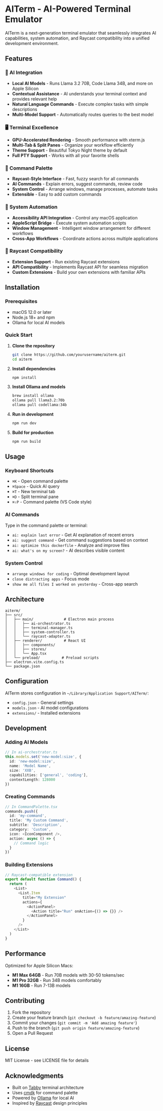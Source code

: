 # AITerm - AI-Powered Terminal Emulator

AITerm is a next-generation terminal emulator that seamlessly integrates AI capabilities, system automation, and Raycast compatibility into a unified development environment.

## Features

### 🤖 AI Integration
- **Local AI Models** - Runs Llama 3.2 70B, Code Llama 34B, and more on Apple Silicon
- **Contextual Assistance** - AI understands your terminal context and provides relevant help
- **Natural Language Commands** - Execute complex tasks with simple descriptions
- **Multi-Model Support** - Automatically routes queries to the best model

### 🖥️ Terminal Excellence
- **GPU-Accelerated Rendering** - Smooth performance with xterm.js
- **Multi-Tab & Split Panes** - Organize your workflow efficiently
- **Theme Support** - Beautiful Tokyo Night theme by default
- **Full PTY Support** - Works with all your favorite shells

### 🎯 Command Palette
- **Raycast-Style Interface** - Fast, fuzzy search for all commands
- **AI Commands** - Explain errors, suggest commands, review code
- **System Control** - Arrange windows, manage processes, automate tasks
- **Extensible** - Easy to add custom commands

### 🔧 System Automation
- **Accessibility API Integration** - Control any macOS application
- **AppleScript Bridge** - Execute system automation scripts
- **Window Management** - Intelligent window arrangement for different workflows
- **Cross-App Workflows** - Coordinate actions across multiple applications

### 🔌 Raycast Compatibility
- **Extension Support** - Run existing Raycast extensions
- **API Compatibility** - Implements Raycast API for seamless migration
- **Custom Extensions** - Build your own extensions with familiar APIs

## Installation

### Prerequisites
- macOS 12.0 or later
- Node.js 18+ and npm
- Ollama for local AI models

### Quick Start

1. **Clone the repository**
   ```bash
   git clone https://github.com/yourusername/aiterm.git
   cd aiterm
   ```

2. **Install dependencies**
   ```bash
   npm install
   ```

3. **Install Ollama and models**
   ```bash
   brew install ollama
   ollama pull llama3.2:70b
   ollama pull codellama:34b
   ```

4. **Run in development**
   ```bash
   npm run dev
   ```

5. **Build for production**
   ```bash
   npm run build
   ```

## Usage

### Keyboard Shortcuts
- `⌘K` - Open command palette
- `⌘Space` - Quick AI query
- `⌘T` - New terminal tab
- `⌘D` - Split terminal pane
- `⌘⇧P` - Command palette (VS Code style)

### AI Commands
Type in the command palette or terminal:
- `ai: explain last error` - Get AI explanation of recent errors
- `ai: suggest command` - Get command suggestions based on context
- `ai: optimize this dockerfile` - Analyze and improve files
- `ai: what's on my screen?` - AI describes visible content

### System Control
- `arrange windows for coding` - Optimal development layout
- `close distracting apps` - Focus mode
- `show me all files I worked on yesterday` - Cross-app search

## Architecture

```
aiterm/
├── src/
│   ├── main/              # Electron main process
│   │   ├── ai-orchestrator.ts
│   │   ├── terminal-manager.ts
│   │   ├── system-controller.ts
│   │   └── raycast-adapter.ts
│   ├── renderer/          # React UI
│   │   ├── components/
│   │   ├── stores/
│   │   └── App.tsx
│   └── preload/          # Preload scripts
├── electron.vite.config.ts
└── package.json
```

## Configuration

AITerm stores configuration in `~/Library/Application Support/AITerm/`:
- `config.json` - General settings
- `models.json` - AI model configurations
- `extensions/` - Installed extensions

## Development

### Adding AI Models
```typescript
// In ai-orchestrator.ts
this.models.set('new-model:size', {
  id: 'new-model:size',
  name: 'Model Name',
  size: 'XXB',
  capabilities: ['general', 'coding'],
  contextLength: 128000
})
```

### Creating Commands
```typescript
// In CommandPalette.tsx
commands.push({
  id: 'my-command',
  title: 'My Custom Command',
  subtitle: 'Description',
  category: 'Custom',
  icon: <IconComponent />,
  action: async () => {
    // Command logic
  }
})
```

### Building Extensions
```javascript
// Raycast-compatible extension
export default function Command() {
  return (
    <List>
      <List.Item 
        title="My Extension"
        actions={
          <ActionPanel>
            <Action title="Run" onAction={() => {}} />
          </ActionPanel>
        }
      />
    </List>
  )
}
```

## Performance

Optimized for Apple Silicon Macs:
- **M1 Max 64GB** - Run 70B models with 30-50 tokens/sec
- **M1 Pro 32GB** - Run 34B models comfortably
- **M1 16GB** - Run 7-13B models

## Contributing

1. Fork the repository
2. Create your feature branch (`git checkout -b feature/amazing-feature`)
3. Commit your changes (`git commit -m 'Add amazing feature'`)
4. Push to the branch (`git push origin feature/amazing-feature`)
5. Open a Pull Request

## License

MIT License - see LICENSE file for details

## Acknowledgments

- Built on [Tabby](https://github.com/Eugeny/tabby) terminal architecture
- Uses [cmdk](https://github.com/pacocoursey/cmdk) for command palette
- Powered by [Ollama](https://ollama.ai) for local AI
- Inspired by [Raycast](https://raycast.com) design principles